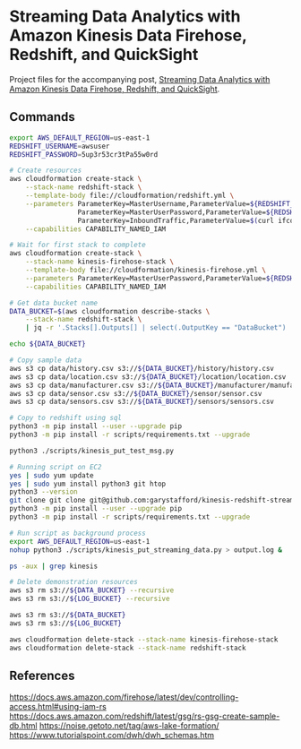 # Streaming Data Analytics with Amazon Kinesis Data Firehose, Redshift, and QuickSight

Project files for the accompanying post, [Streaming Data Analytics with Amazon Kinesis Data Firehose, Redshift, and QuickSight](https://tinyurl.com/streamingwarehouse).

## Commands

```bash
export AWS_DEFAULT_REGION=us-east-1
REDSHIFT_USERNAME=awsuser
REDSHIFT_PASSWORD=5up3r53cr3tPa55w0rd

# Create resources
aws cloudformation create-stack \
    --stack-name redshift-stack \
    --template-body file://cloudformation/redshift.yml \
    --parameters ParameterKey=MasterUsername,ParameterValue=${REDSHIFT_USERNAME} \
                 ParameterKey=MasterUserPassword,ParameterValue=${REDSHIFT_PASSWORD} \
                 ParameterKey=InboundTraffic,ParameterValue=$(curl ifconfig.me -s)/32 \
    --capabilities CAPABILITY_NAMED_IAM

# Wait for first stack to complete
aws cloudformation create-stack \
    --stack-name kinesis-firehose-stack \
    --template-body file://cloudformation/kinesis-firehose.yml \
    --parameters ParameterKey=MasterUserPassword,ParameterValue=${REDSHIFT_PASSWORD} \
    --capabilities CAPABILITY_NAMED_IAM

# Get data bucket name
DATA_BUCKET=$(aws cloudformation describe-stacks \
    --stack-name redshift-stack \
    | jq -r '.Stacks[].Outputs[] | select(.OutputKey == "DataBucket") | .OutputValue')

echo ${DATA_BUCKET}

# Copy sample data
aws s3 cp data/history.csv s3://${DATA_BUCKET}/history/history.csv
aws s3 cp data/location.csv s3://${DATA_BUCKET}/location/location.csv
aws s3 cp data/manufacturer.csv s3://${DATA_BUCKET}/manufacturer/manufacturer.csv
aws s3 cp data/sensor.csv s3://${DATA_BUCKET}/sensor/sensor.csv
aws s3 cp data/sensors.csv s3://${DATA_BUCKET}/sensors/sensors.csv

# Copy to redshift using sql
python3 -m pip install --user --upgrade pip
python3 -m pip install -r scripts/requirements.txt --upgrade

python3 ./scripts/kinesis_put_test_msg.py

# Running script on EC2
yes | sudo yum update
yes | sudo yum install python3 git htop
python3 --version
git clone git clone git@github.com:garystafford/kinesis-redshift-streaming-demo.git
python3 -m pip install --user --upgrade pip
python3 -m pip install -r scripts/requirements.txt --upgrade

# Run script as background process
export AWS_DEFAULT_REGION=us-east-1
nohup python3 ./scripts/kinesis_put_streaming_data.py > output.log &

ps -aux | grep kinesis

# Delete demonstration resources
aws s3 rm s3://${DATA_BUCKET} --recursive
aws s3 rm s3://${LOG_BUCKET} --recursive

aws s3 rm s3://${DATA_BUCKET}
aws s3 rm s3://${LOG_BUCKET}

aws cloudformation delete-stack --stack-name kinesis-firehose-stack
aws cloudformation delete-stack --stack-name redshift-stack
```

## References

https://docs.aws.amazon.com/firehose/latest/dev/controlling-access.html#using-iam-rs
https://docs.aws.amazon.com/redshift/latest/gsg/rs-gsg-create-sample-db.html
https://noise.getoto.net/tag/aws-lake-formation/
https://www.tutorialspoint.com/dwh/dwh_schemas.htm
